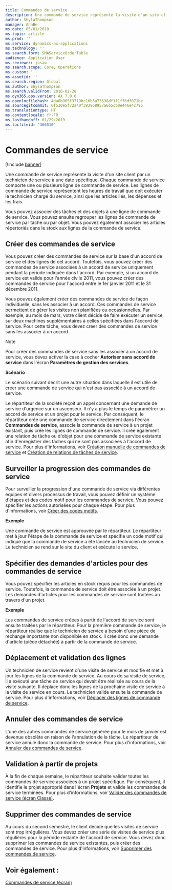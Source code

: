 ```yaml
---
title: Commandes de service
description: Une commande de service représente la visite d'un site client par un technicien de service à une date spécifique.
author: ShylaThompson
manager: AnnBe
ms.date: 05/01/2018
ms.topic: article
ms.prod: ''
ms.service: dynamics-ax-applications
ms.technology: ''
ms.search.form: SMAServiceOrderTable
audience: Application User
ms.reviewer: josaw
ms.search.scope: Core, Operations
ms.custom: ''
ms.assetid: ''
ms.search.region: Global
ms.author: ShylaThompson
ms.search.validFrom: 2016-02-28
ms.dyn365.ops.version: AX 7.0.0
ms.openlocfilehash: 4da0b965f3719bc16b5a73538df111ff6df071be
ms.sourcegitcommit: 0f530e5f72a40f383868957a6b5cb0e446e4c795
ms.translationtype: HT
ms.contentlocale: fr-FR
ms.lasthandoff: 01/29/2019
ms.locfileid: "366510"
---
```

# <a name="service-orders"></a>Commandes de service   

[!include [banner](../includes/banner.md)]


Une commande de service représente la visite d'un site client par un technicien de service à une date spécifique. Chaque commande de service comporte une ou plusieurs ligne de commande de service. Les lignes de commande de service représentent les heures de travail que doit exécuter le technicien chargé du service, ainsi que les articles liés, les dépenses et les frais.

Vous pouvez associer des tâches et des objets à une ligne de commande de service. Vous pouvez ensuite regrouper les lignes de commande de service par tâche ou par objet. Vous pouvez également associer les articles répertoriés dans le stock aux lignes de la commande de service.

## <a name="create-service-orders"></a>Créer des commandes de service

Vous pouvez créer des commandes de service sur la base d'un accord de service et des lignes de cet accord. Toutefois, vous pouvez créer des commandes de service associées à un accord de service uniquement pendant la période indiquée dans l'accord. Par exemple, si un accord de service est valide pour l'année civile 2011, vous pouvez créer des commandes de service pour l'accord entre le 1er janvier 2011 et le 31 décembre 2011.

Vous pouvez également créer des commandes de service de façon individuelle, sans les associer à un accord. Ces commandes de service permettent de gérer les visites non planifiées ou occasionnelles. Par exemple, au mois de mars, votre client décide de faire exécuter un service sur deux machines supplémentaires à celles spécifiées dans l'accord de service. Pour cette tâche, vous devez créer des commandes de service sans les associer à un accord.


> [!NOTE]
> <P>Pour créer des commandes de service sans les associer à un accord de service, vous devez activer la case à cocher <STRONG>Autoriser sans accord de service</STRONG> dans l'écran <STRONG>Paramètres de gestion des services</STRONG>.</P>

**Scénario**

Le scénario suivant décrit une autre situation dans laquelle il est utile de créer une commande de service qui n'est pas associée à un accord de service.

Le répartiteur de la société reçoit un appel concernant une demande de service d'urgence sur un ascenseur. Il n'y a plus le temps de paramétrer un accord de service et un projet pour le service. Par conséquent, le répartiteur crée une commande de service directement dans l'écran **Commandes de service**, associe la commande de service à un projet existant, puis crée les lignes de commande de service. Il crée également une relation de tâche ou d'objet pour une commande de service existante afin d'enregistrer des tâches qui ne sont pas associées à l'accord de service. Pour plus d'informations, voir [Création manuelle de commandes de service](create-service-orders-manually.md) et [Création de relations de tâches de service](create-service-task-relations.md).

## <a name="monitor-the-progress-of-service-orders"></a>Surveiller la progression des commandes de service

Pour surveiller la progression d'une commande de service via différentes équipes et divers processus de travail, vous pouvez définir un système d'étapes et des codes motif pour les commandes de service. Vous pouvez spécifier les actions autorisées pour chaque étape. Pour plus d'informations, voir [Créer des codes motifs](create-reason-codes.md).

**Exemple**

Une commande de service est approuvée par le répartiteur. Le répartiteur met à jour l'étape de la commande de service et spécifie un code motif qui indique que la commande de service a été lancée au technicien de service. Le technicien se rend sur le site du client et exécute le service.

## <a name="specify-item-requirements-for-service-orders"></a>Spécifier des demandes d'articles pour des commandes de service

Vous pouvez spécifier les articles en stock requis pour les commandes de service. Toutefois, la commande de service doit être associée à un projet. Les demandes d'articles pour les commandes de service sont traitées au travers d'un projet. 

**Exemple**

Les commandes de service créées à partir de l'accord de service sont ensuite traitées par le répartiteur. Pour la première commande de service, le répartiteur réalise que le technicien de service a besoin d'une pièce de rechange importante non disponible en stock. Il crée donc une demande d'article (pièce détachée) à partir de la commande de service.

## <a name="move-and-post-lines"></a>Déplacement et validation des lignes

Un technicien de service revient d'une visite de service et modifie et met à jour les lignes de la commande de service. Au cours de sa visite de service, il a exécuté une tâche de service qui devait être réalisée au cours de la visite suivante. Il déplace donc les lignes de la prochaine visite de service à la visite de service en cours. Le technicien valide ensuite la commande de service. Pour plus d'informations, voir [Déplacer des lignes de commande de service](move-service-order-lines.md).

## <a name="cancel-service-orders"></a>Annuler des commandes de service

L'une des autres commandes de service générée pour le mois de janvier est devenue obsolète en raison de l'annulation de la tâche. Le répartiteur de service annule donc la commande de service. Pour plus d'informations, voir [Annuler des commandes de service](cancel-service-orders.md).

## <a name="post-from-projects"></a>Validation à partir de projets

À la fin de chaque semaine, le répartiteur souhaite valider toutes les commandes de service associées à un projet spécifique. Par conséquent, il identifie le projet approprié dans l'écran **Projets** et valide les commandes de service terminées. Pour plus d'informations, voir [Valider des commandes de service (écran Classe)](https://technet.microsoft.com/en-us/library/aa574685\(v=ax.60\)).

## <a name="delete-service-orders"></a>Supprimer des commandes de service

Au cours du second semestre, le client décide que les visites de service sont trop irrégulières. Vous devez créer une série de visites de service plus régulières pour la période restante de l'accord de service. Vous devez donc supprimer les commandes de service existantes, puis créer des commandes de service. Pour plus d'informations, voir [Supprimer des commandes de service](delete-service-orders.md).

## <a name="see-also"></a>Voir également :

[Commandes de service (écran)](https://technet.microsoft.com/en-us/library/aa554361\(v=ax.60\))

  


